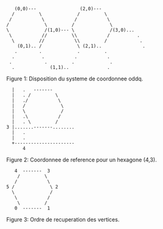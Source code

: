        (0,0)---                (2,0)---
      /         \             /         \
     /           \           /           \
    /             \         /             \
    \             /(1,0)--- \             /(3,0)...
     \           //         \\           /          .
      \         //           \\         /            .
        (0,1).. /             \ (2,1)..               .
       .        .             .         .
      .          .           .           .
     .            .         .             .
      .             (1,1)..              .

Figure 1: Disposition du systeme de coordonnee oddq.


      |   .   -------
      |   . /         \
      |   ./           \
      |   /             \
      |   \             /
      |   .\           /
      |   . \         /
    3 |.......-------........
      |   .
      |   .
      +----------------------
          4

Figure 2: Coordonnee de reference pour un hexagone (4,3).


       4  -------  3
        /         \
       /           \
    5 /             \ 2
      \             /
       \           /
        \         /
       0  -------  1

Figure 3: Ordre de recuperation des vertices.
